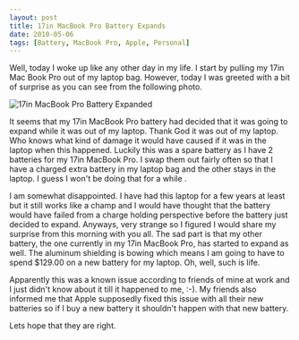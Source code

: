 ```yaml
---
layout: post
title: 17in MacBook Pro Battery Expands
date: 2010-05-06
tags: [Battery, MacBook Pro, Apple, Personal]
---
```

Well, today I woke up like any other day in my life. I start by pulling my 17in
Mac Book Pro out of my laptop bag. However, today I was greeted with a bit of
surprise as you can see from the following photo.

![17in MacBook Pro Battery Expanded](http://sphotos.xx.fbcdn.net/hphotos-snc7/76715_535700265520_6468582_n.jpg)

It seems that my 17in MacBook Pro battery had decided that it was going to
expand while it was out of my laptop. Thank God it was out of my laptop. Who
knows what kind of damage it would have caused if it was in the laptop when
this happened. Luckily this was a spare battery as I have 2 batteries for my
17in MacBook Pro. I swap them out fairly often so that I have a charged extra
battery in my laptop bag and the other stays in the laptop. I guess I won't be
doing that for a while .

I am somewhat disappointed. I have had this laptop for a few years at least but
it still works like a champ and I would have thought that the battery would
have failed from a charge holding perspective before the battery just decided
to expand. Anyways, very strange so I figured I would share my surprise from
this morning with you all. The sad part is that my other battery, the one
currently in my 17in MacBook Pro, has started to expand as well. The aluminum
shielding is bowing which means I am going to have to spend $129.00 on a new
battery for my laptop. Oh, well, such is life.

Apparently this was a known issue according to friends of mine at work and I
just didn't know about it till it happened to me, :-). My friends also informed
me that Apple supposedly fixed this issue with all their new batteries so if I
buy a new battery it shouldn't happen with that new battery.

Lets hope that they are right.
